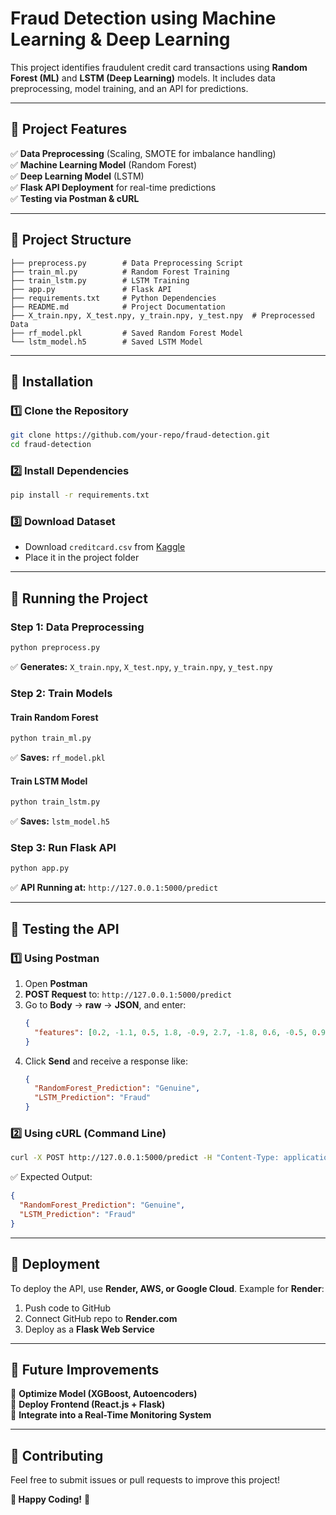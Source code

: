# Fraud Detection using Machine Learning & Deep Learning

This project identifies fraudulent credit card transactions using **Random Forest (ML)** and **LSTM (Deep Learning)** models. It includes data preprocessing, model training, and an API for predictions.

---

## 📌 Project Features
✅ **Data Preprocessing** (Scaling, SMOTE for imbalance handling)  
✅ **Machine Learning Model** (Random Forest)  
✅ **Deep Learning Model** (LSTM)  
✅ **Flask API Deployment** for real-time predictions  
✅ **Testing via Postman & cURL**  

---

## 📂 Project Structure
```
├── preprocess.py        # Data Preprocessing Script
├── train_ml.py          # Random Forest Training
├── train_lstm.py        # LSTM Training
├── app.py               # Flask API
├── requirements.txt     # Python Dependencies
├── README.md            # Project Documentation
├── X_train.npy, X_test.npy, y_train.npy, y_test.npy  # Preprocessed Data
├── rf_model.pkl         # Saved Random Forest Model
└── lstm_model.h5        # Saved LSTM Model
```

---

## 🔧 Installation
### **1️⃣ Clone the Repository**
```bash
git clone https://github.com/your-repo/fraud-detection.git
cd fraud-detection
```

### **2️⃣ Install Dependencies**
```bash
pip install -r requirements.txt
```

### **3️⃣ Download Dataset**
- Download `creditcard.csv` from [Kaggle](https://www.kaggle.com/datasets/mlg-ulb/creditcardfraud)
- Place it in the project folder

---

## 🚀 Running the Project

### **Step 1: Data Preprocessing**
```bash
python preprocess.py
```
✅ **Generates:** `X_train.npy`, `X_test.npy`, `y_train.npy`, `y_test.npy`

### **Step 2: Train Models**
#### **Train Random Forest**
```bash
python train_ml.py
```
✅ **Saves:** `rf_model.pkl`

#### **Train LSTM Model**
```bash
python train_lstm.py
```
✅ **Saves:** `lstm_model.h5`

### **Step 3: Run Flask API**
```bash
python app.py
```
✅ **API Running at:** `http://127.0.0.1:5000/predict`

---

## 📌 Testing the API

### **1️⃣ Using Postman**
1. Open **Postman**
2. **POST Request** to: `http://127.0.0.1:5000/predict`
3. Go to **Body** → **raw** → **JSON**, and enter:
   ```json
   {
     "features": [0.2, -1.1, 0.5, 1.8, -0.9, 2.7, -1.8, 0.6, -0.5, 0.9, 0.3, -0.7, 1.2, 0.4, -1.3]
   }
   ```
4. Click **Send** and receive a response like:
   ```json
   {
     "RandomForest_Prediction": "Genuine",
     "LSTM_Prediction": "Fraud"
   }
   ```

### **2️⃣ Using cURL (Command Line)**
```bash
curl -X POST http://127.0.0.1:5000/predict -H "Content-Type: application/json" -d '{"features": [0.2, -1.1, 0.5, 1.8, -0.9, 2.7, -1.8, 0.6, -0.5, 0.9, 0.3, -0.7, 1.2, 0.4, -1.3]}'
```
✅ Expected Output:
```json
{
  "RandomForest_Prediction": "Genuine",
  "LSTM_Prediction": "Fraud"
}
```

---

## 📡 Deployment
To deploy the API, use **Render, AWS, or Google Cloud**. Example for **Render**:
1. Push code to GitHub
2. Connect GitHub repo to **Render.com**
3. Deploy as a **Flask Web Service**

---

## 🎯 Future Improvements
🔹 **Optimize Model (XGBoost, Autoencoders)**  
🔹 **Deploy Frontend (React.js + Flask)**  
🔹 **Integrate into a Real-Time Monitoring System**  

---

## 🤝 Contributing
Feel free to submit issues or pull requests to improve this project!

**🚀 Happy Coding!** 🎉
